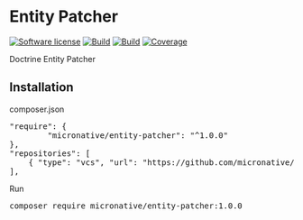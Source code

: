 # Entity Patcher
[![Software license][ico-license]](README.md)
[![Build][ico-build-7.4]][link-build]
[![Build][ico-build-8.0]][link-build]
[![Coverage][ico-codecov]][link-codecov]

[ico-license]: https://img.shields.io/github/license/nrk/predis.svg?style=flat-square
[ico-build-7.4]: https://github.com/micronative/entity-patcher/actions/workflows/php-7.4.yml/badge.svg
[ico-build-8.0]: https://github.com/micronative/entity-patcher/actions/workflows/php-8.0.yml/badge.svg
[ico-codecov]: https://codecov.io/gh/micronative/entity-patcher/branch/master/graph/badge.svg

[link-build]: https://github.com/micronative/entity-patcher/actions
[link-codecov]: https://codecov.io/gh/micronative/entity-patcher


Doctrine Entity Patcher

## Installation
composer.json
<pre>
"require": {
        "micronative/entity-patcher": "^1.0.0"
},
"repositories": [
    { "type": "vcs", "url": "https://github.com/micronative/entity-patcher" }
],
</pre>

Run 
<pre>
composer require micronative/entity-patcher:1.0.0
</pre>
